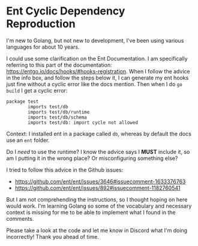 # Ent Cyclic Dependency Reproduction

I'm new to Golang, but not new to development, I've been using various languages for about 10 years. 

I could use some clarification on the Ent Documentation. I am specifically referring to this part of the documentation: <https://entgo.io/docs/hooks/#hooks-registration>. When I follow the advice in the info box, and follow the steps below it, I can generate my ent hooks just fine without a cyclic error like the docs mention. Then when I do `go build` I get a cyclic error:
```
package test
        imports test/db
        imports test/db/runtime
        imports test/db/schema
        imports test/db: import cycle not allowed
```
Context: I installed ent in a package called `db`, whereas by default the docs use an `ent` folder.

Do I *need* to use the runtime? I know the advice says I **MUST** include it, so am I putting it in the wrong place? Or misconfiguring something else?

I tried to follow this advice in the Github issues:
- https://github.com/ent/ent/issues/3646#issuecomment-1633376763
- https://github.com/ent/ent/issues/892#issuecomment-1182760541

But I am not comprehending the instructions, so I thought hoping on here would work. I'm learning Golang so some of the vocabulary and necessary context is missing for me to be able to implement what I found in the comments.

Please take a look at the code and let me know in Discord what I'm doing incorrectly! Thank you ahead of time.
